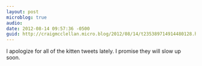 ```yaml
---
layout: post
microblog: true
audio: 
date: 2012-08-14 09:57:36 -0500
guid: http://craigmcclellan.micro.blog/2012/08/14/t235389714914480128.html
---
```

I apologize for all of the kitten tweets lately. I promise they will slow up soon.
